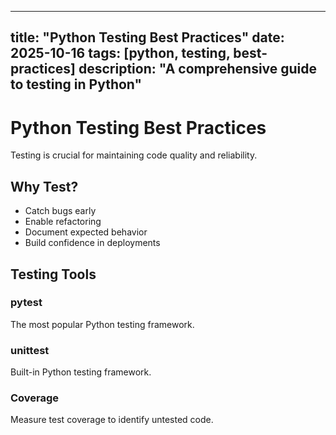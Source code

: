 ______________________________________________________________________

## title: "Python Testing Best Practices" date: 2025-10-16 tags: [python, testing, best-practices] description: "A comprehensive guide to testing in Python"

# Python Testing Best Practices

Testing is crucial for maintaining code quality and reliability.

## Why Test?

- Catch bugs early
- Enable refactoring
- Document expected behavior
- Build confidence in deployments

## Testing Tools

### pytest

The most popular Python testing framework.

### unittest

Built-in Python testing framework.

### Coverage

Measure test coverage to identify untested code.
